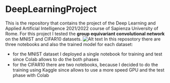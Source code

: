 # DeepLearningProject
This is the repository that contains the project of the Deep Learning and Applied Artificial Intelligence 2021/2022 course of Sapienza University of Rome.
For this project I tested the <b>group equivariant convolutional network</b> on the MNIST and CIFAR10 datasets.
![Alt text](https://www.google.it/search?q=group+equivariant+convolutional+network&hl=it&tbm=isch&sxsrf=ALiCzsbR3xEmCfCBWLmtKyspNI22xvRmSw%3A1672657406735&source=hp&biw=1440&bih=821&ei=_rmyY5S8KoK49u8P8Jyh4AE&iflsig=AJiK0e8AAAAAY7LIDpcyDjhtNgHnl85S9FwOdrEHefTg&oq=g&gs_lcp=CgNpbWcQAxgAMgQIIxAnMgQIIxAnMgUIABCABDIFCAAQgAQyBQgAEIAEMgUIABCABDILCAAQgAQQsQMQgwEyCAgAEIAEELEDMgQIABADMgUIABCABFAAWABglwpoAHAAeACAAT6IAT6SAQExmAEAoAEBqgELZ3dzLXdpei1pbWc&sclient=img#imgrc=4naud66GVXK29M "An example of group equivariant convolutional network")
In this reposotory there are three notebooks and also the trained model for each dataset:
- for the MNIST dataset I deployed a single notebook for training and test since Colab allows to do the both phases
- for the CIFAR10 there are two notebooks, because I decided to do the training using Kaggle since allows to use a more speed GPU and the test phase with Colab
